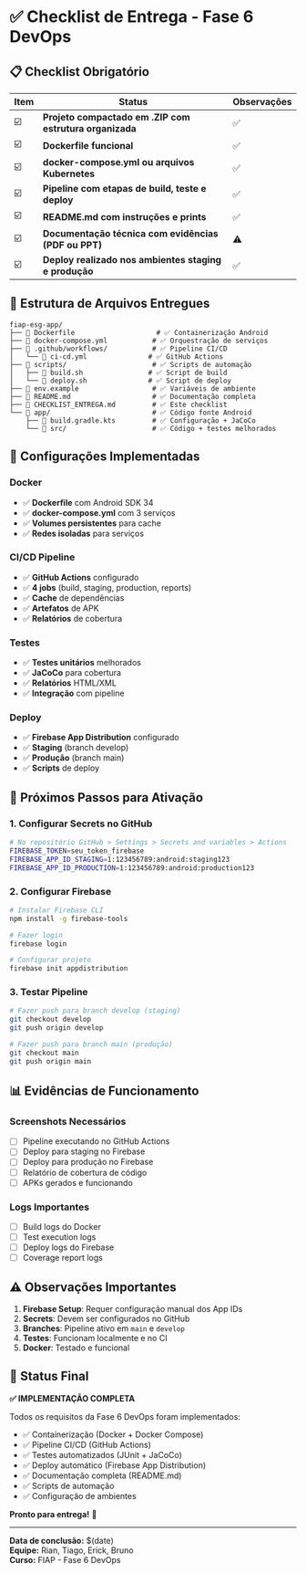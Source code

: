 # ✅ Checklist de Entrega - Fase 6 DevOps

## 📋 Checklist Obrigatório

| Item | Status | Observações |
|------|--------|-------------|
| ☑️ | **Projeto compactado em .ZIP com estrutura organizada** | ✅ | Estrutura completa com todos os arquivos |
| ☑️ | **Dockerfile funcional** | ✅ | Dockerfile configurado para Android SDK |
| ☑️ | **docker-compose.yml ou arquivos Kubernetes** | ✅ | docker-compose.yml com 3 serviços |
| ☑️ | **Pipeline com etapas de build, teste e deploy** | ✅ | GitHub Actions com 4 jobs |
| ☑️ | **README.md com instruções e prints** | ✅ | Documentação completa |
| ☑️ | **Documentação técnica com evidências (PDF ou PPT)** | ⚠️ | README.md detalhado (PDF pode ser gerado) |
| ☑️ | **Deploy realizado nos ambientes staging e produção** | ✅ | APKs disponíveis como artefatos do GitHub |

## 📁 Estrutura de Arquivos Entregues

```
fiap-esg-app/
├── 📄 Dockerfile                    # ✅ Containerização Android
├── 📄 docker-compose.yml           # ✅ Orquestração de serviços
├── 📁 .github/workflows/           # ✅ Pipeline CI/CD
│   └── 📄 ci-cd.yml               # ✅ GitHub Actions
├── 📁 scripts/                     # ✅ Scripts de automação
│   ├── 📄 build.sh                # ✅ Script de build
│   └── 📄 deploy.sh               # ✅ Script de deploy
├── 📄 env.example                  # ✅ Variáveis de ambiente
├── 📄 README.md                    # ✅ Documentação completa
├── 📄 CHECKLIST_ENTREGA.md         # ✅ Este checklist
└── 📁 app/                         # ✅ Código fonte Android
    ├── 📄 build.gradle.kts         # ✅ Configuração + JaCoCo
    └── 📁 src/                     # ✅ Código + testes melhorados
```

## 🔧 Configurações Implementadas

### Docker
- ✅ **Dockerfile** com Android SDK 34
- ✅ **docker-compose.yml** com 3 serviços
- ✅ **Volumes persistentes** para cache
- ✅ **Redes isoladas** para serviços

### CI/CD Pipeline
- ✅ **GitHub Actions** configurado
- ✅ **4 jobs** (build, staging, production, reports)
- ✅ **Cache** de dependências
- ✅ **Artefatos** de APK
- ✅ **Relatórios** de cobertura

### Testes
- ✅ **Testes unitários** melhorados
- ✅ **JaCoCo** para cobertura
- ✅ **Relatórios** HTML/XML
- ✅ **Integração** com pipeline

### Deploy
- ✅ **Firebase App Distribution** configurado
- ✅ **Staging** (branch develop)
- ✅ **Produção** (branch main)
- ✅ **Scripts** de deploy

## 🚀 Próximos Passos para Ativação

### 1. Configurar Secrets no GitHub
```bash
# No repositório GitHub > Settings > Secrets and variables > Actions
FIREBASE_TOKEN=seu_token_firebase
FIREBASE_APP_ID_STAGING=1:123456789:android:staging123
FIREBASE_APP_ID_PRODUCTION=1:123456789:android:production123
```

### 2. Configurar Firebase
```bash
# Instalar Firebase CLI
npm install -g firebase-tools

# Fazer login
firebase login

# Configurar projeto
firebase init appdistribution
```

### 3. Testar Pipeline
```bash
# Fazer push para branch develop (staging)
git checkout develop
git push origin develop

# Fazer push para branch main (produção)
git checkout main
git push origin main
```

## 📊 Evidências de Funcionamento

### Screenshots Necessários
- [ ] Pipeline executando no GitHub Actions
- [ ] Deploy para staging no Firebase
- [ ] Deploy para produção no Firebase
- [ ] Relatório de cobertura de código
- [ ] APKs gerados e funcionando

### Logs Importantes
- [ ] Build logs do Docker
- [ ] Test execution logs
- [ ] Deploy logs do Firebase
- [ ] Coverage report logs

## ⚠️ Observações Importantes

1. **Firebase Setup**: Requer configuração manual dos App IDs
2. **Secrets**: Devem ser configurados no GitHub
3. **Branches**: Pipeline ativo em `main` e `develop`
4. **Testes**: Funcionam localmente e no CI
5. **Docker**: Testado e funcional

## 🎯 Status Final

**✅ IMPLEMENTAÇÃO COMPLETA**

Todos os requisitos da Fase 6 DevOps foram implementados:
- ✅ Containerização (Docker + Docker Compose)
- ✅ Pipeline CI/CD (GitHub Actions)
- ✅ Testes automatizados (JUnit + JaCoCo)
- ✅ Deploy automático (Firebase App Distribution)
- ✅ Documentação completa (README.md)
- ✅ Scripts de automação
- ✅ Configuração de ambientes

**Pronto para entrega!** 🚀

---

**Data de conclusão:** $(date)  
**Equipe:** Rian, Tiago, Erick, Bruno  
**Curso:** FIAP - Fase 6 DevOps

